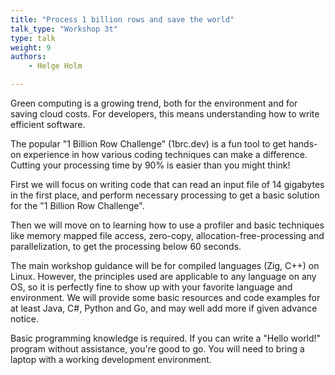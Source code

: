 ```yaml
---
title: "Process 1 billion rows and save the world"
talk_type: "Workshop 3t"
type: talk
weight: 9
authors:
    - Helge Holm

---
```

Green computing is a growing trend, both for the environment and for saving cloud costs. For developers, this means understanding how to write efficient software.

The popular "1 Billion Row Challenge" (1brc.dev) is a fun tool to get hands-on experience in how various coding techniques can make a difference. Cutting your processing time by 90% is easier than you might think!

First we will focus on writing code that can read an input file of 14 gigabytes in the first place, and perform necessary processing to get a basic solution for the "1 Billion Row Challenge".

Then we will move on to learning how to use a profiler and basic techniques like memory mapped file access, zero-copy, allocation-free-processing and parallelization, to get the processing below 60 seconds.

The main workshop guidance will be for compiled languages (Zig, C++) on Linux.  However, the principles used are applicable to any language on any OS, so it is perfectly fine to show up with your favorite language and environment. We will provide some basic resources and code examples for at least Java, C#, Python and Go, and may well add more if given advance notice.

Basic programming knowledge is required. If you can write a "Hello world!" program without assistance, you're good to go. You will need to bring a laptop with a working development environment.
